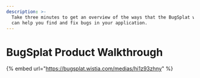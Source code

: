 ```yaml
---
description: >-
  Take three minutes to get an overview of the ways that the BugSplat web app
  can help you find and fix bugs in your application.
---
```


# BugSplat Product Walkthrough

{% embed url="https://bugsplat.wistia.com/medias/hi1z93zhny" %}
